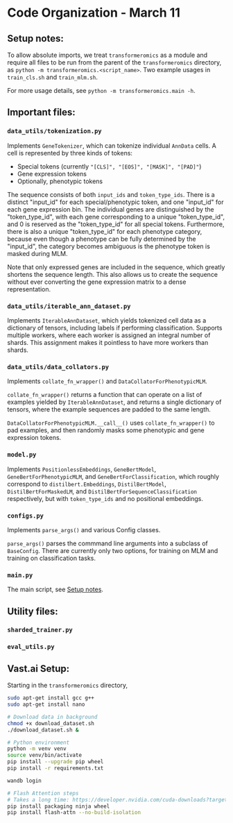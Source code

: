# Code Organization - March 11

## Setup notes:
To allow absolute imports, we treat `transformeromics` as a module and require all files 
to be run from the parent of the `transformeromics` directory,
as `python -m transformeromics.<script_name>`. Two example usages in `train_cls.sh` and `train_mlm.sh`.

For more usage details, see `python -m transformeromics.main -h`.


## Important files:
### `data_utils/tokenization.py`
Implements `GeneTokenizer`, which can tokenize individual `AnnData` cells. 
A cell is represented by three kinds of tokens:
- Special tokens (currently `"[CLS]", "[EOS]", "[MASK]", "[PAD]"`)
- Gene expression tokens
- Optionally, phenotypic tokens

The sequence consists of both `input_ids` and `token_type_ids`. 
There is a distinct "input_id" for each special/phenotypic token, and one "input_id" for each gene expression bin.
The individual genes are distinguished by the "token_type_id", 
with each gene corresponding to a unique "token_type_id", 
and 0 is reserved as the "token_type_id" for all special tokens. 
Furthermore, there is also a unique "token_type_id" for each phenotype category, 
because even though a phenotype can be fully determined by the "input_id",
the category becomes ambiguous is the phenotype token is masked during MLM.

Note that only expressed genes are included in the sequence, which greatly shortens the sequence length.
This also allows us to create the sequence without ever converting the gene expression matrix to a dense representation.

### `data_utils/iterable_ann_dataset.py`
Implements `IterableAnnDataset`, which yields tokenized cell data as a dictionary of tensors, 
including labels if performing classification.
Supports multiple workers, where each worker is assigned an integral number of shards.
This assignment makes it pointless to have more workers than shards.

### `data_utils/data_collators.py`
Implements `collate_fn_wrapper()` and `DataCollatorForPhenotypicMLM`.

`collate_fn_wrapper()` returns a function that can operate on a list of examples yielded by `IterableAnnDataset`, 
and returns a single dictionary of tensors, where the example sequences are padded to the same length.

`DataCollatorForPhenotypicMLM.__call__()` uses `collate_fn_wrapper()` to pad examples,
and then randomly masks some phenotypic and gene expression tokens.

### `model.py`

Implements `PositionlessEmbeddings`, `GeneBertModel`, `GeneBertForPhenotypicMLM`, and `GeneBertForClassification`, 
which roughly correspond to `distilbert.Embeddings`, `DistilBertModel`, `DistilBertForMaskedLM`, 
and `DistilBertForSequenceClassification` respectively, but with `token_type_ids` and no positional embeddings. 

### `configs.py`
Implements `parse_args()` and various Config classes.

`parse_args()` parses the commmand line arguments into a subclass of `BaseConfig`.
There are currently only two options, for training on MLM and training on classification tasks.

### `main.py`
The main script, see [Setup notes](#setup-notes).

## Utility files:

### `sharded_trainer.py`

### `eval_utils.py`


## Vast.ai Setup:

Starting in the `transformeromics` directory,
```bash
sudo apt-get install gcc g++
sudo apt-get install nano

# Download data in background
chmod +x download_dataset.sh 
./download_dataset.sh &

# Python environment
python -m venv venv
source venv/bin/activate
pip install --upgrade pip wheel
pip install -r requirements.txt

wandb login

# Flash Attention steps
# Takes a long time: https://developer.nvidia.com/cuda-downloads?target_os=Linux&target_arch=x86_64&Distribution=Ubuntu&target_version=22.04&target_type=deb_local
pip install packaging ninja wheel
pip install flash-attn --no-build-isolation
```
